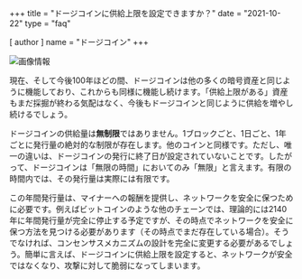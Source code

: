 +++
title = "ドージコインに供給上限を設定できますか？"
date = "2021-10-22"
type = "faq"

[ author ]
  name = "ドージコイン"
+++

![画像情報](/assets/images/dogepedia/7.png)

現在、そして今後100年ほどの間、ドージコインは他の多くの暗号資産と同じように機能しており、これからも同様に機能し続けます。「供給上限がある」資産もまだ採掘が終わる気配はなく、今後もドージコインと同じように供給を増やし続けるでしょう。

ドージコインの供給量は**無制限**ではありません。1ブロックごと、1日ごと、1年ごとに発行量の絶対的な制限が存在します。他のコインと同様です。ただし、唯一の違いは、ドージコインの発行に終了日が設定されていないことです。したがって、ドージコインは「無限の時間」においてのみ「無限」と言えます。有限の時間内では、その発行量は実際には有限です。

この年間発行量は、マイナーへの報酬を提供し、ネットワークを安全に保つために必要です。例えばビットコインのような他のチェーンでは、理論的には2140年に年間発行量が完全に停止する予定ですが、その時点でネットワークを安全に保つ方法を見つける必要があります（その時点でまだ存在している場合）。そうでなければ、コンセンサスメカニズムの設計を完全に変更する必要があるでしょう。簡単に言えば、ドージコインに供給上限を設定すると、ネットワークが安全ではなくなり、攻撃に対して脆弱になってしまいます。
